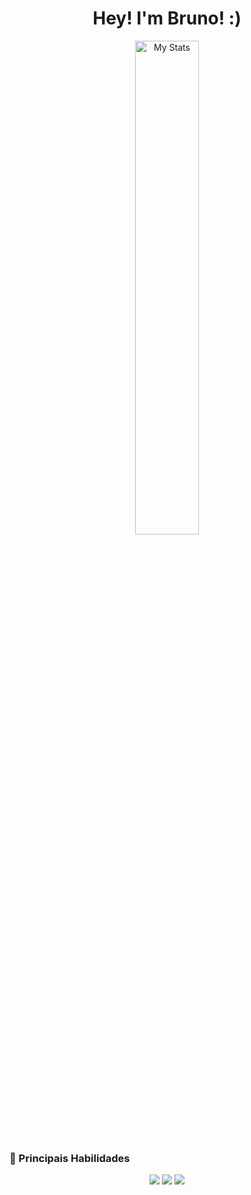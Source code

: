 <h1 align="center">Hey! I'm Bruno! :)</h1>

<div align="center">
  <img alt="My Stats" width="45%" src="https://awesome-github-stats.azurewebsites.net/user-stats/silenciopz?cardType=github&theme=dark"/>
</div>

### 🚀 Principais Habilidades
<p align="center">
  <img src="https://img.shields.io/badge/Kotlin-Expert-%237F52FF?logo=kotlin"/>
  <img src="https://img.shields.io/badge/Android-Advanced-%233DDC84?logo=android"/>
  <img src="https://img.shields.io/badge/Java-Advanced-%23007396?logo=java"/>
</p>

